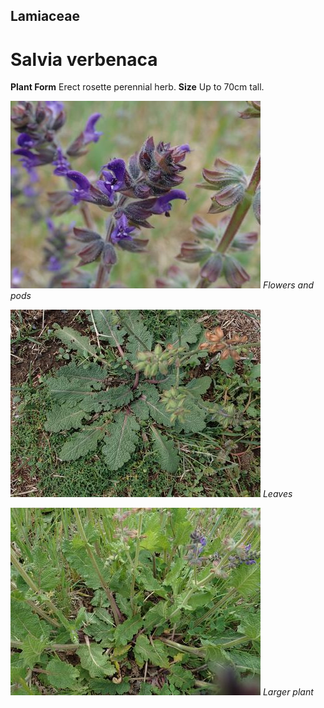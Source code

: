 ## Lamiaceae
# Salvia verbenaca

**Plant Form** Erect rosette perennial herb. **Size** Up to 70cm tall.


![Flowers and pods](1553_PA121677.jpg)
 *Flowers and pods* 

![Leaves](3524_P5040996.jpg)
 *Leaves* 

![Larger plant](1560_PA121684.jpg)
 *Larger plant* 

